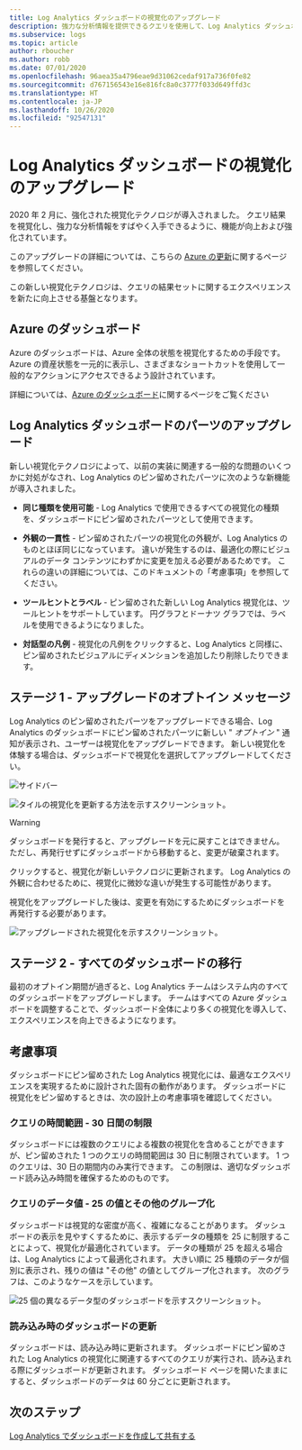 ```yaml
---
title: Log Analytics ダッシュボードの視覚化のアップグレード
description: 強力な分析情報を提供できるクエリを使用して、Log Analytics ダッシュボードの視覚化をアップグレードする方法について説明します。
ms.subservice: logs
ms.topic: article
author: rboucher
ms.author: robb
ms.date: 07/01/2020
ms.openlocfilehash: 96aea35a4796eae9d31062cedaf917a736f0fe82
ms.sourcegitcommit: d767156543e16e816fc8a0c3777f033d649ffd3c
ms.translationtype: HT
ms.contentlocale: ja-JP
ms.lasthandoff: 10/26/2020
ms.locfileid: "92547131"
---
```

# <a name="upgrading-your-log-analytics-dashboard-visualizations"></a>Log Analytics ダッシュボードの視覚化のアップグレード

2020 年 2 月に、強化された視覚化テクノロジが導入されました。 クエリ結果を視覚化し、強力な分析情報をすばやく入手できるように、機能が向上および強化されています。 

このアップグレードの詳細については、こちらの [Azure の更新](https://azure.microsoft.com/updates/azure-monitor-log-analytics-upgraded-results-visualization/)に関するページを参照してください。 

この新しい視覚化テクノロジは、クエリの結果セットに関するエクスペリエンスを新たに向上させる基盤となります。 

## <a name="dashboards-in-azure"></a>Azure のダッシュボード

Azure のダッシュボードは、Azure 全体の状態を視覚化するための手段です。 Azure の資産状態を一元的に表示し、さまざまなショートカットを使用して一般的なアクションにアクセスできるよう設計されています。 

詳細については、[Azure のダッシュボード](../../azure-portal/azure-portal-dashboards.md)に関するページをご覧ください


## <a name="upgrading-log-analytics-dashboard-parts"></a>Log Analytics ダッシュボードのパーツのアップグレード

新しい視覚化テクノロジによって、以前の実装に関連する一般的な問題のいくつかに対処がなされ、Log Analytics のピン留めされたパーツに次のような新機能が導入されました。 

- **同じ種類を使用可能** - Log Analytics で使用できるすべての視覚化の種類を、ダッシュボードにピン留めされたパーツとして使用できます。

- **外観の一貫性** - ピン留めされたパーツの視覚化の外観が、Log Analytics のものとほぼ同じになっています。 違いが発生するのは、最適化の際にビジュアルのデータ コンテンツにわずかに変更を加える必要があるためです。 これらの違いの詳細については、このドキュメントの「考慮事項」を参照してください。

- **ツールヒントとラベル** - ピン留めされた新しい Log Analytics 視覚化は、ツールヒントをサポートしています。 円グラフとドーナツ グラフでは、ラベルを使用できるようになりました。

- **対話型の凡例** - 視覚化の凡例をクリックすると、Log Analytics と同様に、ピン留めされたビジュアルにディメンションを追加したり削除したりできます。

## <a name="stage-1---opt-in-upgrade-message"></a>ステージ 1 - アップグレードのオプトイン メッセージ

Log Analytics のピン留めされたパーツをアップグレードできる場合、Log Analytics のダッシュボードにピン留めされたパーツに新しい " *オプトイン* " 通知が表示され、ユーザーは視覚化をアップグレードできます。 新しい視覚化を体験する場合は、ダッシュボードで視覚化を選択してアップグレードしてください。

 
![サイドバー](media/dashboard-upgrade/update-message-1.png)
 
![タイルの視覚化を更新する方法を示すスクリーンショット。](media/dashboard-upgrade/update-message-2.png)

> [!WARNING]
> ダッシュボードを発行すると、アップグレードを元に戻すことはできません。 ただし、再発行せずにダッシュボードから移動すると、変更が破棄されます。  

クリックすると、視覚化が新しいテクノロジに更新されます。 Log Analytics の外観に合わせるために、視覚化に微妙な違いが発生する可能性があります。

視覚化をアップグレードした後は、変更を有効にするためにダッシュボードを再発行する必要があります。

![アップグレードされた視覚化を示すスクリーンショット。](media/dashboard-upgrade/update-message-3.png)

## <a name="stage-2---migration-of-all-dashboards"></a>ステージ 2 - すべてのダッシュボードの移行

最初のオプトイン期間が過ぎると、Log Analytics チームはシステム内のすべてのダッシュボードをアップグレードします。 チームはすべての Azure ダッシュボードを調整することで、ダッシュボード全体により多くの視覚化を導入して、エクスペリエンスを向上できるようになります。

## <a name="considerations"></a>考慮事項

ダッシュボードにピン留めされた Log Analytics 視覚化には、最適なエクスペリエンスを実現するために設計された固有の動作があります。 ダッシュボードに視覚化をピン留めするときは、次の設計上の考慮事項を確認してください。

### <a name="query-time-scope---30-day-limit"></a>クエリの時間範囲 - 30 日間の制限

ダッシュボードには複数のクエリによる複数の視覚化を含めることができますが、ピン留めされた 1 つのクエリの時間範囲は 30 日に制限されています。 1 つのクエリは、30 日の期間内のみ実行できます。 この制限は、適切なダッシュボード読み込み時間を確保するためのものです。

### <a name="query-data-values---25-values-and-other-grouping"></a>クエリのデータ値 - 25 の値とその他のグループ化

ダッシュボードは視覚的な密度が高く、複雑になることがあります。 ダッシュボードの表示を見やすくするために、表示するデータの種類を 25 に制限することによって、視覚化が最適化されています。 データの種類が 25 を超える場合は、Log Analytics によって最適化されます。 大きい順に 25 種類のデータが個別に表示され、残りの値は "その他" の値としてグループ化されます。 次のグラフは、このようなケースを示しています。  

![25 個の異なるデータ型のダッシュボードを示すスクリーンショット。](media/dashboard-upgrade/values-25-limit.png)

### <a name="dashboard-refresh-on-load"></a>読み込み時のダッシュボードの更新

ダッシュボードは、読み込み時に更新されます。 ダッシュボードにピン留めされた Log Analytics の視覚化に関連するすべてのクエリが実行され、読み込まれる際にダッシュボードが更新されます。 ダッシュボード ページを開いたままにすると、ダッシュボードのデータは 60 分ごとに更新されます。

## <a name="next-steps"></a>次のステップ

[Log Analytics でダッシュボードを作成して共有する](../learn/tutorial-logs-dashboards.md)
